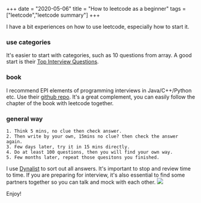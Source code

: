 +++ 
date = "2020-05-06"
title = "How to leetcode as a beginner"
tags = ["leetcode","leetcode summary"]
+++

I have a bit experiences on how to use leetcode, especially how to start it.

### use categories
It's easier to start with categories, such as 10 questions from array. A good start is their [Top Interview Questions](https://leetcode.com/explore/interview/card/top-interview-questions-medium/).

### book
I recommend EPI elements of programming interviews in Java/C++/Python etc. Use their [github repo](https://github.com/adnanaziz/EPIJudge). It's a great complement, you can easily follow the chapter of the book with leetcode together.

### general way
    1. Think 5 mins, no clue then check answer.
    2. Then write by your own, 15mins no clue? then check the answer again.
    3. Few days later, try it in 15 mins directly.
    4. Do at least 100 questions, then you will find your own way.
    5. Few months later, repeat those quesitons you finished.

I use [Dynalist](https://yanjiyu.com/dev/dynalist/) to sort out all answers. It's important to stop and review time to time. If you are preparing for interview, it's also essential to find some partners together so you can talk and mock with each other.
![](https://i.imgur.com/D3CUYj1.png)

Enjoy!



